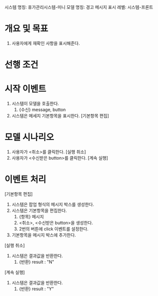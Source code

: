 시스템 명칭: 휴가관리시스템-미니
모델 명칭:  경고 메시지 표시
레벨: 시스템-프론트

# 개요 및 목표
1. 사용자에게 재확인 사항을 표시해준다.

# 선행 조건


# 시작 이벤트
1. 시스템이 모델을 호출한다.
	1. {수신} message, button
2. 시스템은 메세지 기본항목을 표시한다. [기본항목 편집]

# 모델 시나리오
1. 사용자가 <취소>를 클릭한다. [실행 취소]
2. 사용자가 <수신받은 button>를 클릭한다. [계속 실행]


# 이벤트 처리
[기본항목 편집]
1. 시스템은 팝업 형식의 메시지 박스를 생성한다.
2. 시스템은 기본항목을 편집한다.
	1. {항목} 메시지
	2. <취소>, <수신받은 button>을 생성한다.
	3. 2번의 버튼에 click 이벤트를 설정한다.
3. 기본항목을 메시지 박스에 추가한다.

[실행 취소]
1. 시스템은 결과값을 반환한다.
	1. {반환} result : "N"

[계속 실행]
1. 시스템은 결과값을 반환한다.
	1. {반환} result : "Y"